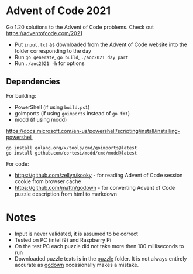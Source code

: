 # Advent of Code 2021

Go 1.20 solutions to the Advent of Code problems. Check out <https://adventofcode.com/2021>

- Put `input.txt` as downloaded from the Advent of Code website into the folder corresponding to the day
- Run `go generate`, `go build`, `./aoc2021 day part`
- Run `./aoc2021 -h` for options

## Dependencies

For building:

- PowerShell (if using `build.ps1`)
- goimports (if using `goimports` instead of `go fmt`)
- modd (if using modd)

<https://docs.microsoft.com/en-us/powershell/scripting/install/installing-powershell>

```
go install golang.org/x/tools/cmd/goimports@latest
go install github.com/cortesi/modd/cmd/modd@latest
```

For code:

- <https://github.com/zellyn/kooky> - for reading Advent of Code session cookie from browser cache
- <https://github.com/mattn/godown> - for converting Advent of Code puzzle description from html to markdown

# Notes

- Input is never validated, it is assumed to be correct
- Tested on PC (intel i9) and Raspberry Pi
- On the test PC each puzzle did not take more then 100 milliseconds to run
- Downloaded puzzle texts is in the [puzzle](puzzles) folder. It is not always entirely accurate as [godown](https://github.com/mattn/godown) occasionally makes a mistake.
